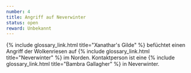 ```yaml
---
number: 4
title: Angriff auf Neverwinter
status: open
reward: Unbekannt
---
```


{% include glossary_link.html title="Xanathar's Gilde" %} befüchtet einen Angriff der Wolkenriesen
auf {% include glossary_link.html title="Neverwinter" %} im Norden. Kontaktperson ist eine {%
include glossary_link.html title="Bambra Gallagher" %} in Neverwinter.
